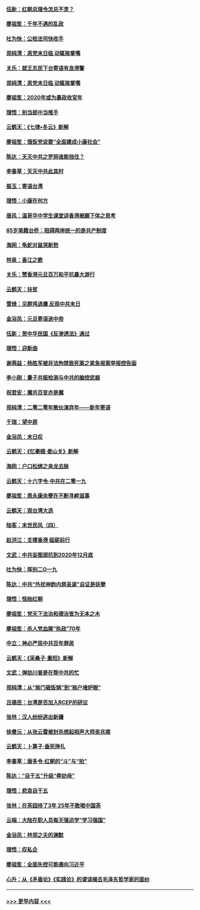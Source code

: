#### [伍新：红朝总理令怎总不灵？](../pages/nsc993/n11770813.md?t=01062002) 
#### [廖祖笙：千年不遇的乱政](../pages/nsc993/n11770373.md?t=01062002) 
#### [吐为快：公检法司快收手](../pages/nsc993/n11770359.md?t=01062002) 
#### [郑纯清：恶党末日临 动辄挨掌嘴](../pages/nsc993/n11769912.md?t=01062002) 
#### [关乐：就王志民下台寄语有良港警](../pages/nsc993/n11769903.md?t=01062002) 
#### [郑纯清：恶党末日临 动辄挨掌嘴](../pages/nsc993/n11769356.md?t=01062002) 
#### [廖祖笙：2020年或为暴政收官年](../pages/nsc993/n11768216.md?t=01062002) 
#### [理悟：别当郎中当推手](../pages/nsc993/n11768243.md?t=01062002) 
#### [云鹤天：《七律▪冬云》新解](../pages/nsc993/n11768204.md?t=01062002) 
#### [廖祖笙：饿饭党说要“全面建成小康社会”](../pages/nsc993/n11767482.md?t=01062002) 
#### [陈达：天灭中共之罗网谁能挡住？](../pages/nsc993/n11767465.md?t=01062002) 
#### [李春草：天灭中共此其时](../pages/nsc993/n11767452.md?t=01062002) 
#### [振玉：寄语台湾](../pages/nsc993/n11767432.md?t=01062002) 
#### [理悟：小康在何方](../pages/nsc993/n11767394.md?t=01062002) 
#### [唐风：温哥华中学生课堂讲香港被踢下体之思考](../pages/nsc993/n11766848.md?t=01062002) 
#### [85岁美籍台侨：阻碍两岸统一的是共产制度](../pages/nsc993/n11765043.md?t=01062002) 
#### [海网：龟蛇对鼠哭新愁](../pages/nsc993/n11764895.md?t=01062002) 
#### [林泉：香江之歌](../pages/nsc993/n11764415.md?t=01062002) 
#### [关乐：赞香港元旦百万和平抗暴大游行](../pages/nsc993/n11764382.md?t=01062002) 
#### [云鹤天：扶贫](../pages/nsc993/n11764245.md?t=01062002) 
#### [雪绮：见群鸡退鹰  反观中共末日](../pages/nsc993/n11762112.md?t=01062002) 
#### [金浴凤：元旦寄语迷中帝](../pages/nsc993/n11761788.md?t=01062002) 
#### [伍新：贺中华民国《反渗透法》通过](../pages/nsc993/n11761994.md?t=01062002) 
#### [理悟：迎新曲](../pages/nsc993/n11761152.md?t=01062002) 
#### [谢燕益：杨胜军被非法拘禁致死案之紧急报案举报控告函](../pages/nsc993/n11756134.md?t=01062002) 
#### [李小刚：量子共振检测与中共的脑控武器](../pages/nsc993/n11754518.md?t=01062002) 
#### [祝君安：魔共百变亦是魔](../pages/nsc993/n11754469.md?t=01062002) 
#### [郑纯清：二零二零年散伙演弃年——新年寄语](../pages/nsc993/n11754195.md?t=01062002) 
#### [千瑞：望中原](../pages/nsc993/n11754159.md?t=01062002) 
#### [金浴凤：末日叹](../pages/nsc993/n11752359.md?t=01062002) 
#### [云鹤天：《忆秦娥‧娄山关》新解](../pages/nsc993/n11752348.md?t=01062002) 
#### [海网：户口松绑之来龙去脉](../pages/nsc993/n11752328.md?t=01062002) 
#### [云鹤天：十六字令‧中共在二零一九](../pages/nsc993/n11752305.md?t=01062002) 
#### [廖祖笙：周永康余孽在不断寻衅滋事](../pages/nsc993/n11751013.md?t=01062002) 
#### [云鹤天：观台湾大选](../pages/nsc993/n11751007.md?t=01062002) 
#### [陆客：末世民风（四）](../pages/nsc993/n11749203.md?t=01062002) 
#### [赵洪江：支撑香港 砥砺前行](../pages/nsc993/n11748482.md?t=01062002) 
#### [文武：中共妄图顽抗到2020年12月底](../pages/nsc993/n11748446.md?t=01062002) 
#### [吐为快：挥别二O一九](../pages/nsc993/n11748411.md?t=01062002) 
#### [陈达：中共“外扰神韵内禁圣诞”自证是妖孽](../pages/nsc993/n11748226.md?t=01062002) 
#### [理悟：怪胎红朝](../pages/nsc993/n11748206.md?t=01062002) 
#### [廖祖笙：党天下法治和德治皆为无本之木](../pages/nsc993/n11748135.md?t=01062002) 
#### [廖祖笙：杀人党血腥“执政”70年](../pages/nsc993/n11745144.md?t=01062002) 
#### [中立：神必严惩中共百年罪恶](../pages/nsc993/n11744970.md?t=01062002) 
#### [云鹤天：《采桑子‧重阳》新解](../pages/nsc993/n11744948.md?t=01062002) 
#### [文武：弹劾川普是在帮中共的忙](../pages/nsc993/n11744758.md?t=01062002) 
#### [郑纯清：从“挨门砸饭锅”到“挨户堵炉眼”](../pages/nsc993/n11744745.md?t=01062002) 
#### [吕锡民：台湾是否加入RCEP的研议](../pages/nsc993/n11744701.md?t=01062002) 
#### [张林：汉人纷纷逃出新疆](../pages/nsc993/n11743530.md?t=01062002) 
#### [徐曼沅：从张云雷被封杀想起相声大师吴兆南](../pages/nsc993/n11741816.md?t=01062002) 
#### [云鹤天：卜算子‧垂死挣扎](../pages/nsc993/n11739956.md?t=01062002) 
#### [李春草：唐多令‧红朝的“斗”与“拍”](../pages/nsc993/n11739830.md?t=01062002) 
#### [陈达：“自干五”升级“牵妨母”](../pages/nsc993/n11739724.md?t=01062002) 
#### [理悟：悲哀自干五](../pages/nsc993/n11739547.md?t=01062002) 
#### [张林：在茶园待了3年 25年不敢喝中国茶](../pages/nsc993/n11739240.md?t=01062002) 
#### [云端：大陆在职人员每天强迫学“学习强国”](../pages/nsc993/n11738735.md?t=01062002) 
#### [金浴凤：林郑之夫的渊默](../pages/nsc993/n11737735.md?t=01062002) 
#### [理悟：叹私企](../pages/nsc993/n11737715.md?t=01062002) 
#### [廖祖笙：全面失控可能袭向习近平](../pages/nsc993/n11737704.md?t=01062002) 
#### [心升：从《矛盾论》《实践论》的谬误揭去毛泽东哲学家的面纱](../pages/nsc993/n11736962.md?t=01062002) 

----
#### [ >>> 更早内容 <<< ](../indexes/nsc993-earlier.md)
